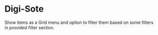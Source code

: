# Digi-Sote
Show items as a Grid menu and option to filter them based on some filters in provided filter section.
